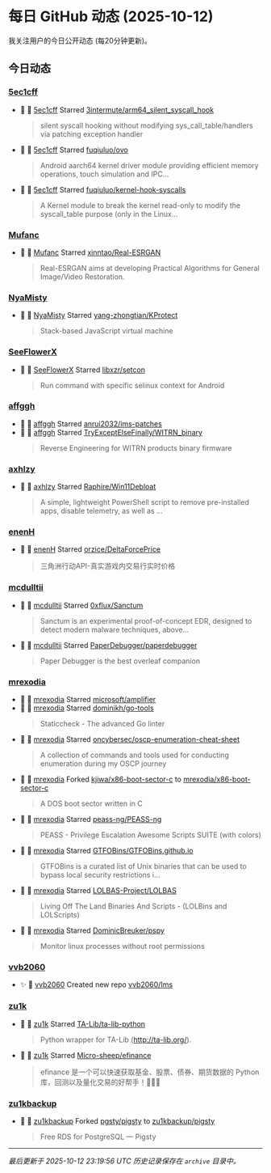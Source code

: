 # 每日 GitHub 动态 (2025-10-12)

我关注用户的今日公开动态 (每20分钟更新)。

## 今日动态

### [5ec1cff](https://github.com/5ec1cff)
- 🌟 👤 [5ec1cff](https://github.com/5ec1cff) Starred [3intermute/arm64_silent_syscall_hook](https://github.com/3intermute/arm64_silent_syscall_hook)
  > silent syscall hooking without modifying sys_call_table/handlers via patching exception handler
- 🌟 👤 [5ec1cff](https://github.com/5ec1cff) Starred [fuqiuluo/ovo](https://github.com/fuqiuluo/ovo)
  > Android aarch64 kernel driver module providing efficient memory operations, touch simulation and IPC...
- 🌟 👤 [5ec1cff](https://github.com/5ec1cff) Starred [fuqiuluo/kernel-hook-syscalls](https://github.com/fuqiuluo/kernel-hook-syscalls)
  > A Kernel module to break the kernel read-only to modify the syscall_table purpose (only in the Linux...

### [Mufanc](https://github.com/Mufanc)
- 🌟 👤 [Mufanc](https://github.com/Mufanc) Starred [xinntao/Real-ESRGAN](https://github.com/xinntao/Real-ESRGAN)
  > Real-ESRGAN aims at developing Practical Algorithms for General Image/Video Restoration.

### [NyaMisty](https://github.com/NyaMisty)
- 🌟 👤 [NyaMisty](https://github.com/NyaMisty) Starred [yang-zhongtian/KProtect](https://github.com/yang-zhongtian/KProtect)
  > Stack-based JavaScript virtual machine

### [SeeFlowerX](https://github.com/SeeFlowerX)
- 🌟 👤 [SeeFlowerX](https://github.com/SeeFlowerX) Starred [libxzr/setcon](https://github.com/libxzr/setcon)
  > Run command with specific selinux context for Android

### [affggh](https://github.com/affggh)
- 🌟 👤 [affggh](https://github.com/affggh) Starred [anrui2032/ims-patches](https://github.com/anrui2032/ims-patches)
- 🌟 👤 [affggh](https://github.com/affggh) Starred [TryExceptElseFinally/WITRN_binary](https://github.com/TryExceptElseFinally/WITRN_binary)
  > Reverse Engineering for WITRN products binary firmware

### [axhlzy](https://github.com/axhlzy)
- 🌟 👤 [axhlzy](https://github.com/axhlzy) Starred [Raphire/Win11Debloat](https://github.com/Raphire/Win11Debloat)
  > A simple, lightweight PowerShell script to remove pre-installed apps, disable telemetry, as well as ...

### [enenH](https://github.com/enenH)
- 🌟 👤 [enenH](https://github.com/enenH) Starred [orzice/DeltaForcePrice](https://github.com/orzice/DeltaForcePrice)
  > 三角洲行动API-真实游戏内交易行实时价格

### [mcdulltii](https://github.com/mcdulltii)
- 🌟 👤 [mcdulltii](https://github.com/mcdulltii) Starred [0xflux/Sanctum](https://github.com/0xflux/Sanctum)
  > Sanctum is an experimental proof-of-concept EDR, designed to detect modern malware techniques, above...
- 🌟 👤 [mcdulltii](https://github.com/mcdulltii) Starred [PaperDebugger/paperdebugger](https://github.com/PaperDebugger/paperdebugger)
  > Paper Debugger is the best overleaf companion

### [mrexodia](https://github.com/mrexodia)
- 🌟 👤 [mrexodia](https://github.com/mrexodia) Starred [microsoft/amplifier](https://github.com/microsoft/amplifier)
- 🌟 👤 [mrexodia](https://github.com/mrexodia) Starred [dominikh/go-tools](https://github.com/dominikh/go-tools)
  > Staticcheck - The advanced Go linter
- 🌟 👤 [mrexodia](https://github.com/mrexodia) Starred [oncybersec/oscp-enumeration-cheat-sheet](https://github.com/oncybersec/oscp-enumeration-cheat-sheet)
  > A collection of commands and tools used for conducting enumeration during my OSCP journey
- 🍴 👤 [mrexodia](https://github.com/mrexodia) Forked [kjiwa/x86-boot-sector-c](https://github.com/kjiwa/x86-boot-sector-c) to [mrexodia/x86-boot-sector-c](https://github.com/mrexodia/x86-boot-sector-c)
  > A DOS boot sector written in C
- 🌟 👤 [mrexodia](https://github.com/mrexodia) Starred [peass-ng/PEASS-ng](https://github.com/peass-ng/PEASS-ng)
  > PEASS - Privilege Escalation Awesome Scripts SUITE (with colors)
- 🌟 👤 [mrexodia](https://github.com/mrexodia) Starred [GTFOBins/GTFOBins.github.io](https://github.com/GTFOBins/GTFOBins.github.io)
  > GTFOBins is a curated list of Unix binaries that can be used to bypass local security restrictions i...
- 🌟 👤 [mrexodia](https://github.com/mrexodia) Starred [LOLBAS-Project/LOLBAS](https://github.com/LOLBAS-Project/LOLBAS)
  > Living Off The Land Binaries And Scripts - (LOLBins and LOLScripts)
- 🌟 👤 [mrexodia](https://github.com/mrexodia) Starred [DominicBreuker/pspy](https://github.com/DominicBreuker/pspy)
  > Monitor linux processes without root permissions

### [vvb2060](https://github.com/vvb2060)
- ✨ 👤 [vvb2060](https://github.com/vvb2060) Created new repo [vvb2060/Ims](https://github.com/vvb2060/Ims)

### [zu1k](https://github.com/zu1k)
- 🌟 👤 [zu1k](https://github.com/zu1k) Starred [TA-Lib/ta-lib-python](https://github.com/TA-Lib/ta-lib-python)
  > Python wrapper for TA-Lib (http://ta-lib.org/).
- 🌟 👤 [zu1k](https://github.com/zu1k) Starred [Micro-sheep/efinance](https://github.com/Micro-sheep/efinance)
  > efinance 是一个可以快速获取基金、股票、债券、期货数据的 Python 库，回测以及量化交易的好帮手！🚀🚀🚀

### [zu1kbackup](https://github.com/zu1kbackup)
- 🍴 👤 [zu1kbackup](https://github.com/zu1kbackup) Forked [pgsty/pigsty](https://github.com/pgsty/pigsty) to [zu1kbackup/pigsty](https://github.com/zu1kbackup/pigsty)
  > Free RDS for PostgreSQL — Pigsty


---
*最后更新于 2025-10-12 23:19:56 UTC*
*历史记录保存在 `archive` 目录中。*
